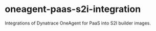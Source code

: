 # oneagent-paas-s2i-integration
Integrations of Dynatrace OneAgent for PaaS into S2I builder images.
